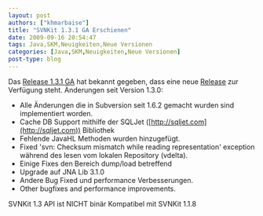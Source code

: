 ```yaml
---
layout: post
authors: ["khmarbaise"]
title: "SVNKit 1.3.1 GA Erschienen"
date: 2009-09-16 20:54:47
tags: Java,SKM,Neuigkeiten,Neue Versionen
categories: [Java,SKM,Neuigkeiten,Neue Versionen]
post-type: blog
---
```

Das [Release 1.3.1 GA](http://www.svnkit.com "SVNKit Development Team") hat bekannt gegeben, dass eine neue 
[Release](http://www.nabble.com/-ANN--SVNKit-1.3.1-(GA)-is-available.-td25461911.html) zur Verfügung steht.
Änderungen seit Version 1.3.0:
+ Alle Änderungen die in Subversion seit 1.6.2 gemacht wurden sind implementiert worden.
+ Cache DB Support mithilfe der SQLJet ([http://sqljet.com](http://sqljet.com)) Bibliothek
+ Fehlende JavaHL Methoden wurden hinzugefügt.
+ Fixed 'svn: Checksum mismatch while reading representation' exception während des lesen vom lokalen Repository (vdelta).
+ Einige Fixes den Bereich dump/load betreffend
+ Upgrade auf JNA Lib 3.1.0
+ Andere Bug Fixed und performance Verbesserungen.
+ Other bugfixes and performance improvements.

SVNKit 1.3 API ist NICHT binär Kompatibel mit SVNKit 1.1.8
